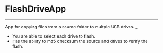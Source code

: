 # FlashDriveApp
---
App for copying files from a source folder to multple USB drives.
_
* You are able to select each drive to flash.
* Has the ability to md5 checksum the source and drives to verify the flash.
